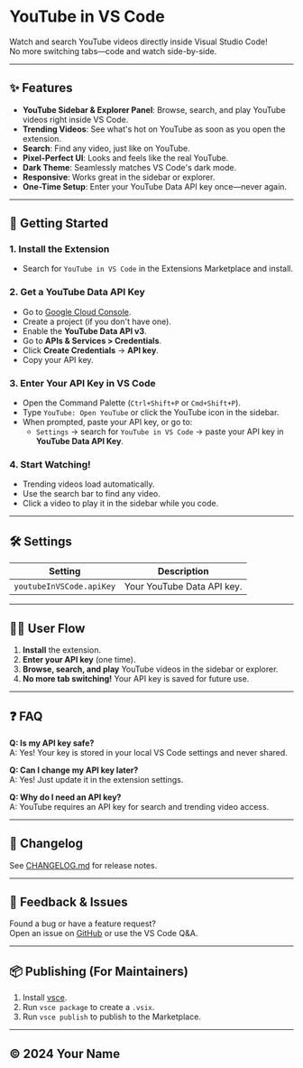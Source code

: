 # YouTube in VS Code

Watch and search YouTube videos directly inside Visual Studio Code!  
No more switching tabs—code and watch side-by-side.

---

## ✨ Features

- **YouTube Sidebar & Explorer Panel**: Browse, search, and play YouTube videos right inside VS Code.
- **Trending Videos**: See what's hot on YouTube as soon as you open the extension.
- **Search**: Find any video, just like on YouTube.
- **Pixel-Perfect UI**: Looks and feels like the real YouTube.
- **Dark Theme**: Seamlessly matches VS Code's dark mode.
- **Responsive**: Works great in the sidebar or explorer.
- **One-Time Setup**: Enter your YouTube Data API key once—never again.

---

## 🚀 Getting Started

### 1. **Install the Extension**
- Search for `YouTube in VS Code` in the Extensions Marketplace and install.

### 2. **Get a YouTube Data API Key**
- Go to [Google Cloud Console](https://console.cloud.google.com/apis/library/youtube.googleapis.com).
- Create a project (if you don't have one).
- Enable the **YouTube Data API v3**.
- Go to **APIs & Services > Credentials**.
- Click **Create Credentials** → **API key**.
- Copy your API key.

### 3. **Enter Your API Key in VS Code**
- Open the Command Palette (`Ctrl+Shift+P` or `Cmd+Shift+P`).
- Type `YouTube: Open YouTube` or click the YouTube icon in the sidebar.
- When prompted, paste your API key, or go to:
  - `Settings` → search for `YouTube in VS Code` → paste your API key in **YouTube Data API Key**.

### 4. **Start Watching!**
- Trending videos load automatically.
- Use the search bar to find any video.
- Click a video to play it in the sidebar while you code.

---

## 🛠️ Settings

| Setting                   | Description                |
|---------------------------|----------------------------|
| `youtubeInVSCode.apiKey`  | Your YouTube Data API key. |

---

## 🧑‍💻 User Flow

1. **Install** the extension.
2. **Enter your API key** (one time).
3. **Browse, search, and play** YouTube videos in the sidebar or explorer.
4. **No more tab switching!** Your API key is saved for future use.

---

## ❓ FAQ

**Q: Is my API key safe?**  
A: Yes! Your key is stored in your local VS Code settings and never shared.

**Q: Can I change my API key later?**  
A: Yes! Just update it in the extension settings.

**Q: Why do I need an API key?**  
A: YouTube requires an API key for search and trending video access.

---

## 📝 Changelog

See [CHANGELOG.md](./CHANGELOG.md) for release notes.

---

## 📣 Feedback & Issues

Found a bug or have a feature request?  
Open an issue on [GitHub](https://github.com/yourusername/your-repo) or use the VS Code Q&A.

---

## 📦 Publishing (For Maintainers)

1. Install [vsce](https://code.visualstudio.com/api/working-with-extensions/publishing-extension).
2. Run `vsce package` to create a `.vsix`.
3. Run `vsce publish` to publish to the Marketplace.

---

## © 2024 Your Name
